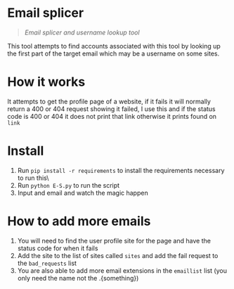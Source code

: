 # Email splicer
> *Email splicer and username lookup tool*

This tool attempts to find accounts associated with this tool by looking up the first part of the target email which may be a username on some sites.

# How it works

It attempts to get the profile page of a website, if it fails it will normally return a 400 or 404 request showing it failed, I use this and if the status code is 400 or 404 it does not print that link otherwise it prints found on `link`

# Install

1. Run `pip install -r requirements` to install the requirements necessary to run this\
2. Run `python E-S.py` to run the script
3. Input and email and watch the magic happen

# How to add more emails

1. You will need to find the user profile site for the page and have the status code for when it fails
2. Add the site to the list of sites called `sites` and add the fail request to the `bad_requests` list
3. You are also able to add more email extensions in the `emaillist` list (you only need the name not the .{something})
